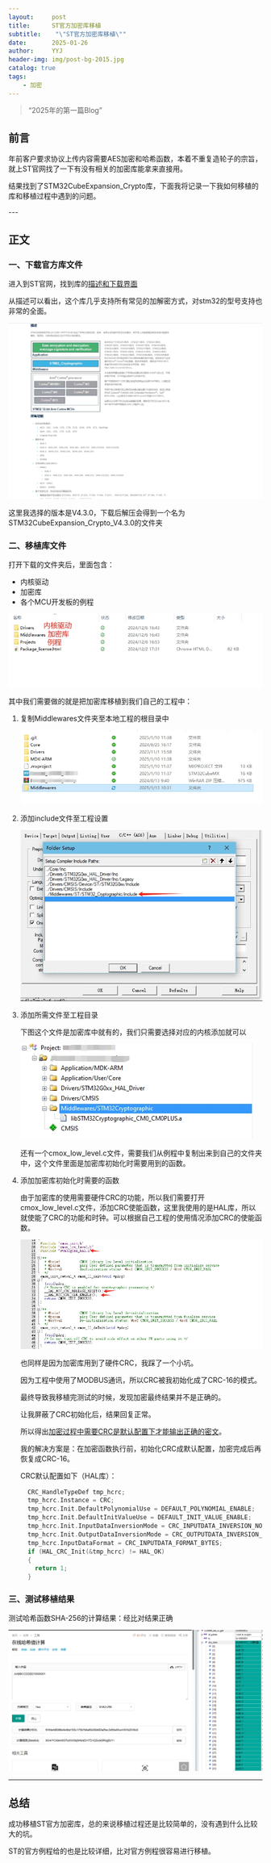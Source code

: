 ```yaml
---
layout:     post
title:      ST官方加密库移植
subtitle:    "\"ST官方加密库移植\""
date:       2025-01-26
author:     YYJ
header-img: img/post-bg-2015.jpg
catalog: true
tags:
    - 加密
---
```


> “2025年的第一篇Blog”


## 前言

年前客户要求协议上传内容需要AES加密和哈希函数，本着不重复造轮子的宗旨，就上ST官网找了一下有没有相关的加密库能拿来直接用。

结果找到了STM32CubeExpansion_Crypto库，下面我将记录一下我如何移植的库和移植过程中遇到的问题。

<p id = "build"></p>
---

## 正文

### 一、下载官方库文件

进入到ST官网，找到库的[描述和下载界面](https://www.st.com.cn/zh/embedded-software/x-cube-cryptolib.html )

从描述可以看出，这个库几乎支持所有常见的加解密方式，对stm32的型号支持也非常的全面。

![](..\img\加密库描述.png)

这里我选择的版本是V4.3.0，下载后解压会得到一个名为STM32CubeExpansion_Crypto_V4.3.0的文件夹



### 二、移植库文件

打开下载的文件夹后，里面包含：

- 内核驱动
- 加密库
- 各个MCU开发板的例程

![移植ST官方加密库1](..\img\移植ST官方加密库1.png)

其中我们需要做的就是把加密库移植到我们自己的工程中：

1. 复制Middlewares文件夹至本地工程的根目录中

   ![移植ST官方加密库2](..\img\移植ST官方加密库2.png)

2. 添加include文件至工程设置

   ![](..\img\移植ST官方加密库4.png)

3. 添加所需文件至工程目录

   下图这个文件是加密库中就有的，我们只需要选择对应的内核添加就可以

   ![移植ST官方加密库6](..\img\移植ST官方加密库6.png)

   还有一个cmox_low_level.c文件，需要我们从例程中复制出来到自己的文件夹中，这个文件里面是加密库初始化时需要用到的函数。

4. 添加加密库初始化时需要的函数

   由于加密库的使用需要硬件CRC的功能，所以我们需要打开cmox_low_level.c文件，添加CRC使能函数，这里我使用的是HAL库，所以就使能了CRC的功能和时钟。可以根据自己工程的使用情况添加CRC的使能函数。

   ![移植ST官方加密库10](..\img\移植ST官方加密库10.png)

   也同样是因为加密库用到了硬件CRC，我踩了一个小坑。

   因为工程中使用了MODBUS通讯，所以CRC被我初始化成了CRC-16的模式。

   最终导致我移植完测试的时候，发现加密最终结果并不是正确的。

   让我屏蔽了CRC初始化后，结果回复正常。

   所以得出<u>加密过程中需要CRC是默认配置下才能输出正确的密文</u>。

   我的解决方案是：在加密函数执行前，初始化CRC成默认配置，加密完成后再恢复成CRC-16。
   
   CRC默认配置如下（HAL库）：

   ```c
     CRC_HandleTypeDef tmp_hcrc;     
     tmp_hcrc.Instance = CRC;
     tmp_hcrc.Init.DefaultPolynomialUse = DEFAULT_POLYNOMIAL_ENABLE;
     tmp_hcrc.Init.DefaultInitValueUse = DEFAULT_INIT_VALUE_ENABLE;
     tmp_hcrc.Init.InputDataInversionMode = CRC_INPUTDATA_INVERSION_NONE;
     tmp_hcrc.Init.OutputDataInversionMode = CRC_OUTPUTDATA_INVERSION_DISABLE;
     tmp_hcrc.InputDataFormat = CRC_INPUTDATA_FORMAT_BYTES;
     if (HAL_CRC_Init(&tmp_hcrc) != HAL_OK)
     {
       return 1;
     }
   ```
   
   

### 三、测试移植结果

测试哈希函数SHA-256的计算结果：经比对结果正确

![移植ST官方加密库13](..\img\移植ST官方加密库13.png)



---

## 总结

成功移植ST官方加密库，总的来说移植过程还是比较简单的，没有遇到什么比较大的坑。

ST的官方例程给的也是比较详细，比对官方例程很容易进行移植。
